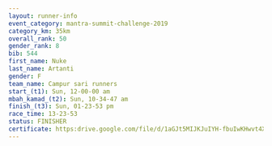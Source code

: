 ```yaml
---
layout: runner-info 
event_category: mantra-summit-challenge-2019 
category_km: 35km 
overall_rank: 50
gender_rank: 8
bib: 544
first_name: Nuke
last_name: Artanti
gender: F
team_name: Campur sari runners
start_(t1): Sun, 12-00-00 am
mbah_kamad_(t2): Sun, 10-34-47 am
finish_(t3): Sun, 01-23-53 pm
race_time: 13-23-53
status: FINISHER
certificate: https:drive.google.com/file/d/1aGJt5MIJKJuIYH-fbuIwKHwvt4XLrDI1/view?usp=sharing
---
```

